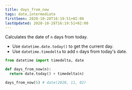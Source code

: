 ```yaml
---
title: days_from_now
tags: date,intermediate
firstSeen: 2020-10-28T16:19:51+02:00
lastUpdated: 2020-10-28T16:19:51+02:00
---
```


Calculates the date of `n` days from today.

- Use `datetime.date.today()` to get the current day.
- Use `datetime.timedelta` to add `n` days from today's date.

```py
from datetime import timedelta, date

def days_from_now(n):
  return date.today() + timedelta(n)
```

```py
days_from_now(5) # date(2020, 11, 02)
```
